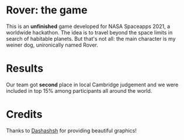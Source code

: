 # Rover: the game

This is an **unfinished** game developed for NASA Spaceapps 2021, a worldwide hackathon.
The idea is to travel beyond the space limits in search of habitable planets.
But that's not all: the main character is my weiner dog, unironically named Rover.

# Results
Our team got **second** place in local Cambridge judgement and we were included in top 15% among participants all around the world.

# Credits
Thanks to [Dashashsh](https://github.com/Dashashsh) for providing beautiful graphics!
